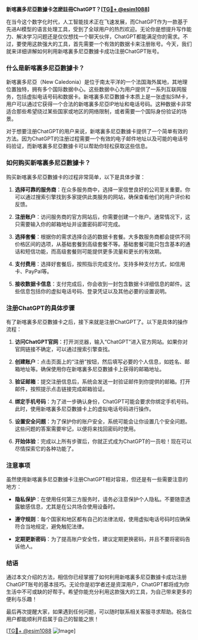 **新喀裏多尼亞數據卡怎麽註冊ChatGPT？[[TG💪+ @esim1088](https://t.me/s/esim1088)]**

在当今这个数字化时代，人工智能技术正在飞速发展，而ChatGPT作为一款基于先进AI模型的语言处理工具，受到了全球用户的热烈欢迎。无论你是想提升写作能力、解决学习问题还是仅仅想找一个聊天伙伴，ChatGPT都能满足你的需求。不过，要使用这款强大的工具，首先需要一个有效的数据卡来注册账号。今天，我们就来详细讲解如何利用新喀裏多尼亞數據卡成功注册ChatGPT账号。

### 什么是新喀裏多尼亞數據卡？

新喀裏多尼亞（New Caledonia）是位于南太平洋的一个法国海外属地，其地理位置独特，拥有多个国际数据中心。这些数据中心为用户提供了一系列互联网服务，包括虚拟电话号码和数据卡。新喀裏多尼亞數據卡本质上是一张虚拟SIM卡，用户可以通过它获得一个合法的新喀裏多尼亞IP地址和电话号码。这种数据卡非常适合那些希望绕过某些国家或地区的网络限制，或者需要一个国际身份验证的场景。

对于想要注册ChatGPT的用户来说，新喀裏多尼亞數據卡提供了一个简单有效的方法。因为ChatGPT的注册过程需要一个有效的电子邮件地址以及可能的电话号码验证，而新喀裏多尼亞數據卡可以帮助你轻松获取这些信息。

### 如何购买新喀裏多尼亞數據卡？

购买新喀裏多尼亞數據卡的过程非常简单，以下是具体步骤：

1. **选择可靠的服务商**：在众多服务商中，选择一家信誉良好的公司至关重要。你可以通过搜索引擎找到多家提供此类服务的网站，确保查看他们的用户评价和反馈。
   
2. **注册账户**：访问服务商的官方网站后，你需要创建一个账户。通常情况下，这只需要输入你的邮箱地址并设置密码即可完成。

3. **选择套餐**：根据你的需求选择合适的数据卡套餐。大多数服务商都会提供不同价格区间的选项，从基础套餐到高级套餐不等。基础套餐可能只包含基本的通话和短信功能，而高级套餐则可能提供更多流量和更长的有效期。

4. **支付费用**：选择好套餐后，按照指示完成支付。支持多种支付方式，如信用卡、PayPal等。

5. **接收数据卡信息**：支付完成后，你会收到一封包含数据卡详细信息的邮件。这些信息包括你的虚拟电话号码、登录凭证以及其他必要的设置说明。

### 注册ChatGPT的具体步骤

有了新喀裏多尼亞數據卡之后，接下来就是注册ChatGPT了。以下是具体的操作流程：

1. **访问ChatGPT官网**：打开浏览器，输入“ChatGPT”进入官方网站。如果你对官网链接不确定，可以通过搜索引擎查找。

2. **创建账户**：点击页面上的“注册”按钮，然后填写必要的个人信息，如姓名、邮箱地址等。确保使用你在新喀裏多尼亞數據卡上获得的邮箱地址。

3. **验证邮箱**：提交注册信息后，系统会发送一封验证邮件到你提供的邮箱。打开邮件，按照提示点击链接完成邮箱验证。

4. **绑定手机号码**：为了进一步确认身份，ChatGPT可能会要求你绑定手机号码。此时，使用新喀裏多尼亞數據卡上的虚拟电话号码进行操作。

5. **设置安全问题**：为了保护你的账户安全，系统可能会让你设置几个安全问题。这些问题的答案需要牢记，以便将来找回密码时使用。

6. **开始体验**：完成以上所有步骤后，你就正式成为ChatGPT的一员啦！现在可以尽情探索它的各种功能了。

### 注意事项

虽然使用新喀裏多尼亞數據卡注册ChatGPT相对容易，但还是有一些需要注意的地方：

- **隐私保护**：在使用任何第三方服务时，请务必注意保护个人隐私。不要随意透露敏感信息，尤其是在公共场合使用设备时。
  
- **遵守规则**：每个国家和地区都有自己的法律法规，使用虚拟电话号码时应确保符合当地规定，避免触犯法律。

- **定期更新密码**：为了提高账户安全性，建议定期更换密码，并且不要将密码告诉他人。

### 结语

通过本文介绍的方法，相信你已经掌握了如何利用新喀裏多尼亞數據卡成功注册ChatGPT账号的基本技巧。无论你是初学者还是资深用户，ChatGPT都将成为你生活中不可或缺的好帮手。希望你能充分利用这款强大的工具，为自己带来更多的便利与乐趣！

最后再次提醒大家，如果遇到任何问题，可以随时联系相关客服寻求帮助。祝各位用户都能顺利开启属于自己的智能之旅！

[[TG💪+ @esim1088](https://t.me/s/esim1088) ![Image](https://i.postimg.cc/4NQfJmqS/Snipaste-2025-05-13-00-14-12.png)]